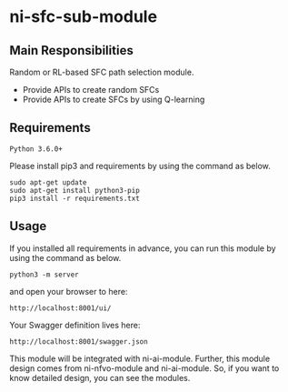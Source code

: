 # ni-sfc-sub-module

## Main Responsibilities
Random or RL-based SFC path selection module.
- Provide APIs to create random SFCs
- Provide APIs to create SFCs by using Q-learning

## Requirements
```
Python 3.6.0+
```

Please install pip3 and requirements by using the command as below. 
```
sudo apt-get update
sudo apt-get install python3-pip
pip3 install -r requirements.txt
```

## Usage
If you installed all requirements in advance, you can run this module by using the command as below.
```
python3 -m server
```
and open your browser to here:

```
http://localhost:8001/ui/
```

Your Swagger definition lives here:

```
http://localhost:8001/swagger.json
```

This module will be integrated with ni-ai-module. Further, this module design comes from ni-nfvo-module and ni-ai-module. So, if you want to know detailed design, you can see the modules. 
